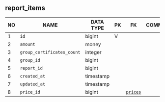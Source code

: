 
report_items
----------------------------


NO | NAME | DATA TYPE | PK | FK | COMMENTS
---|------|-----------|----|----|-------------------
1|`id` | bigint | V |  | 
2|`amount` | money |  |  | 
3|`group_certificates_count` | integer |  |  | 
4|`group_id` | bigint |  |  | 
5|`report_id` | bigint |  |  | 
6|`created_at` | timestamp |  |  | 
7|`updated_at` | timestamp |  |  | 
8|`price_id` | bigint |  | [`prices`](prices.md) | 

